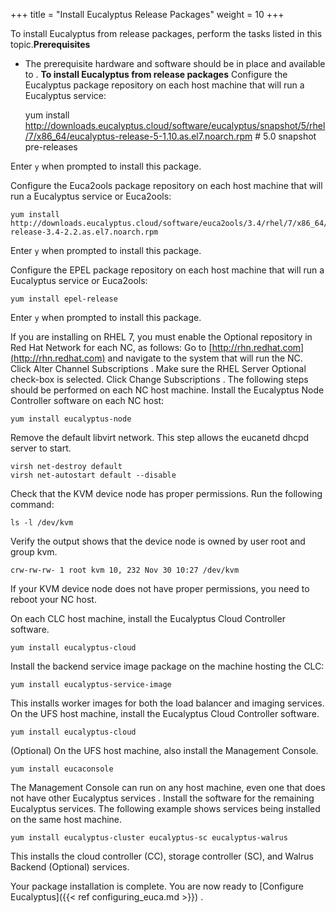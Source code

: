 +++
title = "Install Eucalyptus Release Packages"
weight = 10
+++

To install Eucalyptus from release packages, perform the tasks listed in this topic.**Prerequisites** 

* The prerequisite hardware and software should be in place and available to . 
**To install Eucalyptus from release packages** Configure the Eucalyptus package repository on each host machine that will run a Eucalyptus service: 

    yum install http://downloads.eucalyptus.cloud/software/eucalyptus/snapshot/5/rhel/7/x86_64/eucalyptus-release-5-1.10.as.el7.noarch.rpm # 5.0 snapshot pre-releases

Enter `y` when prompted to install this package. 

Configure the Euca2ools package repository on each host machine that will run a Eucalyptus service or Euca2ools: 

    yum install http://downloads.eucalyptus.cloud/software/euca2ools/3.4/rhel/7/x86_64/euca2ools-release-3.4-2.2.as.el7.noarch.rpm

Enter `y` when prompted to install this package. 

Configure the EPEL package repository on each host machine that will run a Eucalyptus service or Euca2ools:

    yum install epel-release

Enter `y` when prompted to install this package. 

If you are installing on RHEL 7, you must enable the Optional repository in Red Hat Network for each NC, as follows: Go to [http://rhn.redhat.com](http://rhn.redhat.com) and navigate to the system that will run the NC. Click Alter Channel Subscriptions . Make sure the RHEL Server Optional check-box is selected. Click Change Subscriptions . The following steps should be performed on each NC host machine. Install the Eucalyptus Node Controller software on each NC host: 

    yum install eucalyptus-node

Remove the default libvirt network. This step allows the eucanetd dhcpd server to start. 

    virsh net-destroy default
    virsh net-autostart default --disable

Check that the KVM device node has proper permissions. Run the following command: 

    ls -l /dev/kvm

Verify the output shows that the device node is owned by user root and group kvm. 

    crw-rw-rw- 1 root kvm 10, 232 Nov 30 10:27 /dev/kvm

If your KVM device node does not have proper permissions, you need to reboot your NC host. 

On each CLC host machine, install the Eucalyptus Cloud Controller software. 

    yum install eucalyptus-cloud

Install the backend service image package on the machine hosting the CLC: 

    yum install eucalyptus-service-image

This installs worker images for both the load balancer and imaging services. On the UFS host machine, install the Eucalyptus Cloud Controller software. 

    yum install eucalyptus-cloud

(Optional) On the UFS host machine, also install the Management Console. 

    yum install eucaconsole

The Management Console can run on any host machine, even one that does not have other Eucalyptus services . Install the software for the remaining Eucalyptus services. The following example shows services being installed on the same host machine.

    yum install eucalyptus-cluster eucalyptus-sc eucalyptus-walrus

This installs the cloud controller (CC), storage controller (SC), and Walrus Backend (Optional) services.

Your package installation is complete. You are now ready to [Configure Eucalyptus]({{< ref configuring_euca.md >}}) . 

